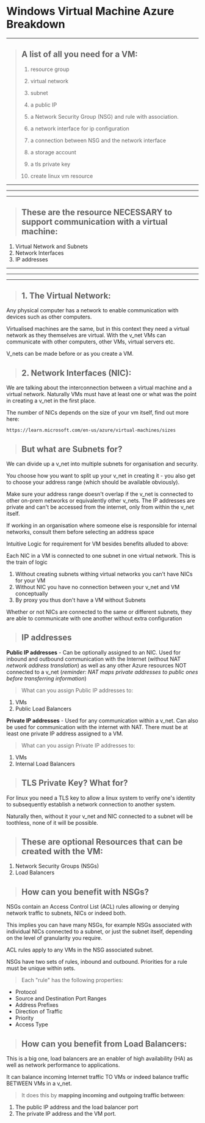 # Windows Virtual Machine Azure Breakdown
---
> ## A list of all you need for a VM:
> 1. resource group
>
> 
> 1. virtual network
> 1. subnet
> 1. a public IP
> 1. a Network Security Group (NSG) and rule with association.
> 1. a network interface for ip configuration
> 1. a connection between NSG and the network interface
> 1. a storage account
> 1. a tls private key 
> 1. create linux vm resource 
---
---
---
> ## These are the resource **NECESSARY** to support communication with a virtual machine:
 1. Virtual Network and Subnets
 1. Network Interfaces
 1. IP addresses

---
---
---

>## 1. The Virtual Network:
Any physical computer has a network to enable communication with devices such as other computers.

Virtualised machines are the same, but in this context they need a virtual network as they themselves are virtual. With the v_net VMs can communicate with other computers, other VMs, virtual servers etc.

V_nets can be made before or as you create a VM.

>## 2. Network Interfaces (NIC):
We are talking about the interconnection between a virtual machine and a virtual network. Naturally VMs must have at least one or what was the point in creating a v_net in the first place.

The number of NICs depends on the size of your vm itself, find out more here:

``https://learn.microsoft.com/en-us/azure/virtual-machines/sizes``

>## But what are Subnets for?
We can divide up a v_net into multiple subnets for organisation and security. 

You choose how you want to split up your v_net in creating it - you also get to choose your address range (which should be available obviously).

Make sure your address range doesn't overlap if the v_net is connected to other on-prem networks or equivalently other v_nets. The IP addresses are private and can't be accessed from the internet, only from within the v_net itself.

If working in an organisation where someone else is responsible for internal networks, consult them before selecting an address space

Intuitive Logic for requirement for VM besides benefits alluded to above:

Each NIC in a VM is connected to one subnet in one virtual network. This is the train of logic

1. Without creating subnets withing virtual networks you can't have NICs for your VM
2. Without NIC you have no connection between your v_net and VM conceptually
3. By proxy you thus don't have a VM without Subnets

Whether or not NICs are connected to the same or different subnets, they are able to communicate with one another without extra configuration

>## IP addresses
**Public IP addresses** - Can be optionally assigned to an NIC. Used for inbound and outbound communication with the Internet (without NAT *network address translation*) as well as any other Azure resources NOT connected to a v_net
(*reminder: NAT maps private addresses to public ones before transferring information*)
>What can you assign Public IP addresses to:
1. VMs
2. Public Load Balancers

**Private IP addresses** - Used for any communication within a v_net. Can also be used for communication with the internet with NAT. There must be at least one private IP address assigned to a VM.

>What can you assign Private IP addresses to:
1. VMs
2. Internal Load Balancers
>## TLS Private Key? What for?
For linux you need a TLS key to allow a linux system to verify one's identity to subsequently establish a network connection to another system.

Naturally then, without it your v_net and NIC connected to a subnet will be toothless, none of it will be possible.

>## These are optional Resources that can be created with the VM:
1. Network Security Groups (NSGs)
2. Load Balancers 

>## How can you benefit with NSGs?
NSGs contain an Access Control List (ACL) rules allowing or denying network traffic to subnets, NICs or indeed both. 

This implies you can have many NSGs, for example NSGs associated with individual NICs connected to a subnet, or just the subnet itself, depending on the level of granularity you require.

ACL rules apply to any VMs in the NSG associated subnet.

NSGs have two sets of rules, inbound and outbound. Priorities for a rule must be unique within sets.

>Each "rule" has the following properties:
- Protocol
- Source and Destination Port Ranges
- Address Prefixes
- Direction of Traffic
- Priority
- Access Type

>## How can you benefit from Load Balancers:
This is a big one, load balancers are an enabler of high availability (HA) as well as network performance to applications.

It can balance incoming Internet traffic TO VMs or indeed balance traffic BETWEEN VMs in a v_net.

>It does this by **mapping incoming and outgoing traffic between**:

1. The public IP address and the load balancer port
2. The private IP address and the VM port.

